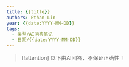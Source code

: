 ```yaml
---
title: {{title}}
authors: Ethan Lin
year: {{date:YYYY-MM-DD}}
tags:
  - 类型/AI问答笔记 
  - 日期/{{date:YYYY-MM-DD}} 
---
```



> [!attention]
> 以下由AI回答，不保证正确性！




